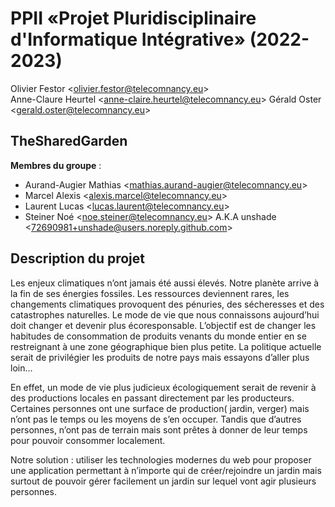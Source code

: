 # PPII «Projet Pluridisciplinaire d'Informatique Intégrative» (2022-2023)

Olivier Festor <<olivier.festor@telecomnancy.eu>>  
Anne-Claure Heurtel <<anne-claire.heurtel@telecomnancy.eu>>
Gérald Oster <<gerald.oster@telecomnancy.eu>>  


## TheSharedGarden

**Membres du groupe** :
- Aurand-Augier Mathias <<mathias.aurand-augier@telecomnancy.eu>>
- Marcel Alexis <<alexis.marcel@telecomnancy.eu>>
- Laurent Lucas <<lucas.laurent@telecomnancy.eu>>
- Steiner Noé <<noe.steiner@telecomnancy.eu>> A.K.A unshade <<72690981+unshade@users.noreply.github.com>>

## Description du projet

Les enjeux climatiques n’ont jamais été aussi élevés. Notre planète arrive à la fin de ses énergies fossiles. Les ressources deviennent rares, les changements climatiques provoquent des pénuries, des sécheresses et des catastrophes naturelles. Le mode de vie que nous connaissons aujourd’hui doit changer et devenir plus écoresponsable. L’objectif est de changer les habitudes de consommation de produits venants du monde entier en se restreignant à une zone géographique bien plus petite. La politique actuelle serait de privilégier les produits de notre pays mais essayons d’aller plus loin…

En effet, un mode de vie plus judicieux écologiquement serait de revenir à des productions locales en passant directement par les producteurs. Certaines personnes ont une surface de production( jardin, verger) mais n’ont pas le temps ou les moyens de s’en occuper. Tandis que d’autres personnes, n’ont pas de terrain mais sont prêtes à donner de leur temps pour pouvoir consommer localement.

Notre solution : utiliser les technologies modernes du web pour proposer une application permettant à n’importe qui de créer/rejoindre un jardin mais surtout de pouvoir gérer facilement un jardin sur lequel vont agir plusieurs personnes.

